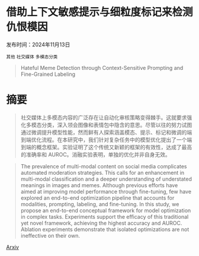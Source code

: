 # 借助上下文敏感提示与细粒度标记来检测仇恨模因

发布时间：2024年11月13日

`其他` `社交媒体` `多模态分类`

> Hateful Meme Detection through Context-Sensitive Prompting and Fine-Grained Labeling

# 摘要

> 社交媒体上多模态内容的广泛存在让自动化审核策略变得棘手。这就要求强化多模态分类，深入领会图像和表情包中隐含的意思。尽管以往的努力试图通过微调提升模型性能，然而鲜有人探索涵盖模态、提示、标记和微调的端到端优化流程。在本研究中，我们针对复杂任务中的模型优化提出了一个端到端的概念框架。实验证明了这个传统又新颖的框架的有效性，达成了最高的准确率和 AUROC。消融实验表明，单独的优化并非自身无效。

> The prevalence of multi-modal content on social media complicates automated moderation strategies. This calls for an enhancement in multi-modal classification and a deeper understanding of understated meanings in images and memes. Although previous efforts have aimed at improving model performance through fine-tuning, few have explored an end-to-end optimization pipeline that accounts for modalities, prompting, labeling, and fine-tuning. In this study, we propose an end-to-end conceptual framework for model optimization in complex tasks. Experiments support the efficacy of this traditional yet novel framework, achieving the highest accuracy and AUROC. Ablation experiments demonstrate that isolated optimizations are not ineffective on their own.

[Arxiv](https://arxiv.org/abs/2411.10480)